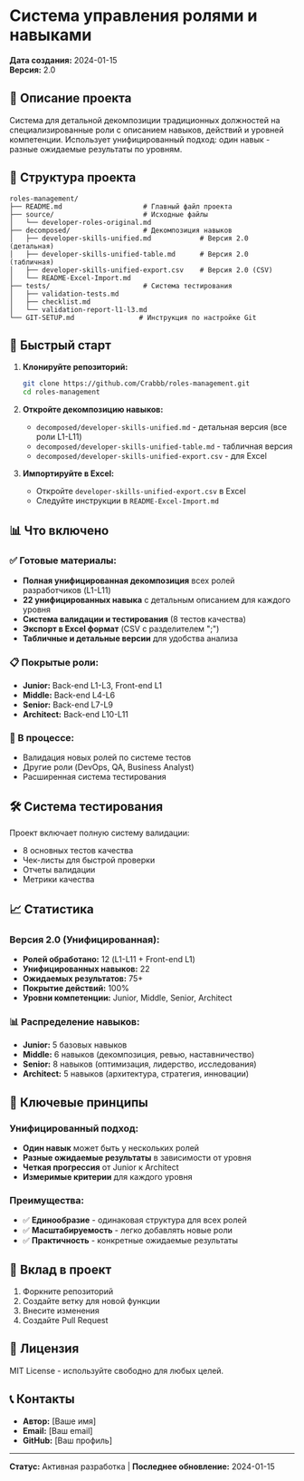 # Система управления ролями и навыками

**Дата создания:** 2024-01-15  
**Версия:** 2.0  

## 🎯 Описание проекта

Система для детальной декомпозиции традиционных должностей на специализированные роли с описанием навыков, действий и уровней компетенции. Использует унифицированный подход: один навык - разные ожидаемые результаты по уровням.

## 📁 Структура проекта

```
roles-management/
├── README.md                    # Главный файл проекта
├── source/                      # Исходные файлы
│   └── developer-roles-original.md
├── decomposed/                  # Декомпозиция навыков
│   ├── developer-skills-unified.md            # Версия 2.0 (детальная)
│   ├── developer-skills-unified-table.md      # Версия 2.0 (табличная)
│   ├── developer-skills-unified-export.csv    # Версия 2.0 (CSV)
│   └── README-Excel-Import.md
├── tests/                       # Система тестирования
│   ├── validation-tests.md
│   ├── checklist.md
│   └── validation-report-l1-l3.md
└── GIT-SETUP.md                # Инструкция по настройке Git
```

## 🚀 Быстрый старт

1. **Клонируйте репозиторий:**
   ```bash
   git clone https://github.com/Crabbb/roles-management.git
   cd roles-management
   ```

2. **Откройте декомпозицию навыков:**
   - `decomposed/developer-skills-unified.md` - детальная версия (все роли L1-L11)
   - `decomposed/developer-skills-unified-table.md` - табличная версия
   - `decomposed/developer-skills-unified-export.csv` - для Excel

3. **Импортируйте в Excel:**
   - Откройте `developer-skills-unified-export.csv` в Excel
   - Следуйте инструкции в `README-Excel-Import.md`

## 📊 Что включено

### ✅ Готовые материалы:
- **Полная унифицированная декомпозиция** всех ролей разработчиков (L1-L11)
- **22 унифицированных навыка** с детальным описанием для каждого уровня
- **Система валидации и тестирования** (8 тестов качества)
- **Экспорт в Excel формат** (CSV с разделителем ";")
- **Табличные и детальные версии** для удобства анализа

### 📋 Покрытые роли:
- **Junior:** Back-end L1-L3, Front-end L1
- **Middle:** Back-end L4-L6
- **Senior:** Back-end L7-L9
- **Architect:** Back-end L10-L11

### 🔄 В процессе:
- Валидация новых ролей по системе тестов
- Другие роли (DevOps, QA, Business Analyst)
- Расширенная система тестирования

## 🛠️ Система тестирования

Проект включает полную систему валидации:
- 8 основных тестов качества
- Чек-листы для быстрой проверки
- Отчеты валидации
- Метрики качества

## 📈 Статистика

### Версия 2.0 (Унифицированная):
- **Ролей обработано:** 12 (L1-L11 + Front-end L1)
- **Унифицированных навыков:** 22
- **Ожидаемых результатов:** 75+
- **Покрытие действий:** 100%
- **Уровни компетенции:** Junior, Middle, Senior, Architect

### 📊 Распределение навыков:
- **Junior:** 5 базовых навыков
- **Middle:** 6 навыков (декомпозиция, ревью, наставничество)
- **Senior:** 8 навыков (оптимизация, лидерство, исследования)
- **Architect:** 5 навыков (архитектура, стратегия, инновации)

## 🎯 Ключевые принципы

### Унифицированный подход:
- **Один навык** может быть у нескольких ролей
- **Разные ожидаемые результаты** в зависимости от уровня
- **Четкая прогрессия** от Junior к Architect
- **Измеримые критерии** для каждого уровня

### Преимущества:
- ✅ **Единообразие** - одинаковая структура для всех ролей
- ✅ **Масштабируемость** - легко добавлять новые роли
- ✅ **Практичность** - конкретные ожидаемые результаты

## 🤝 Вклад в проект

1. Форкните репозиторий
2. Создайте ветку для новой функции
3. Внесите изменения
4. Создайте Pull Request

## 📝 Лицензия

MIT License - используйте свободно для любых целей.

## 📞 Контакты

- **Автор:** [Ваше имя]
- **Email:** [Ваш email]
- **GitHub:** [Ваш профиль]

---

**Статус:** Активная разработка | **Последнее обновление:** 2024-01-15 